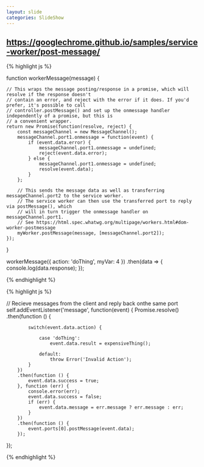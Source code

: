 ```yaml
---
layout: slide
categories: SlideShow
---
```


<div class="panel slide-content">
<div class="panel-body marked">

## https://googlechrome.github.io/samples/service-worker/post-message/
<div class="small-text flex">
{% highlight js %}

function workerMessage(message) {

	// This wraps the message posting/response in a promise, which will resolve if the response doesn't
	// contain an error, and reject with the error if it does. If you'd prefer, it's possible to call
	// controller.postMessage() and set up the onmessage handler independently of a promise, but this is
	// a convenient wrapper.
	return new Promise(function(resolve, reject) {
		const messageChannel = new MessageChannel();
		messageChannel.port1.onmessage = function(event) {
			if (event.data.error) {
				messageChannel.port1.onmessage = undefined;
				reject(event.data.error);
			} else {
				messageChannel.port1.onmessage = undefined;
				resolve(event.data);
			}
		};

		// This sends the message data as well as transferring messageChannel.port2 to the service worker.
		// The service worker can then use the transferred port to reply via postMessage(), which
		// will in turn trigger the onmessage handler on messageChannel.port1.
		// See https://html.spec.whatwg.org/multipage/workers.html#dom-worker-postmessage
		myWorker.postMessage(message, [messageChannel.port2]);
	});
}

workerMessage({
	action: 'doThing',
	myVar: 4
})
.then(data => {
	console.log(data.response);
});

{% endhighlight %}

{% highlight js %}

// Recieve messages from the client and reply back onthe same port
self.addEventListener('message', function(event) {
		Promise.resolve()
		.then(function () {

			switch(event.data.action) {

				case 'doThing':
					event.data.result = expensiveThing();

				default:
					throw Error('Invalid Action');
			}
		})
		.then(function () {
			event.data.success = true;
		}, function (err) {
			console.error(err);
			event.data.success = false;
			if (err) {
				event.data.message = err.message ? err.message : err;
			}
		})
		.then(function () {
			event.ports[0].postMessage(event.data);
		});
});

{% endhighlight %}
</div>
</div>
</div>
<div class="panel notes">
<div class="panel-body marked">

</div>
</div>

